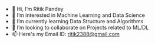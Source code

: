 - 👋 Hi, I’m Ritik Pandey
- 👀 I’m interested in Machine Learning and Data Science 
- 🌱 I’m currently learning Data Structure and Algorithms 
- 💞️ I’m looking to collaborate on Projects related to ML/DL
- 📫 Here's my Email ID: ritik2388@gmail.com

<!---
Ritik2077/Ritik2077 is a ✨ special ✨ repository because its `README.md` (this file) appears on your GitHub profile.
You can click the Preview link to take a look at your changes.
--->

